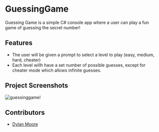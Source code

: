 # GuessingGame
Guessing Game is a simple C# console app where a user can play a fun game of guessing the secret number!

## Features
- The user will be given a prompt to select a level to play (easy, medium, hard, cheater)
- Each level willh have a set number of possible guesses, except for cheater mode which allows infinite guesses.
  
## Project Screenshots
![guessinggame!](https://github.com/dylankmoore/GuessingGame/assets/134669892/978046b7-ff80-4114-bc40-6393c72fe5de)

## Contributors
- [Dylan Moore](https://www.github.com/dylankmoore)
